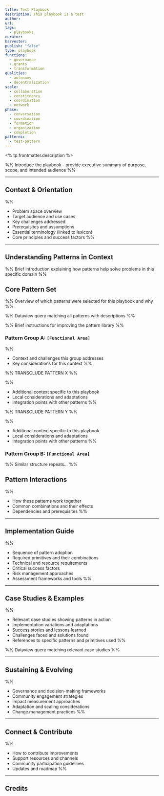 ```yaml
---
title: Test Playbook
description: This playbook is a test
author: 
url: 
tags:
  - playbooks
curator: 
harvester: 
publish: "false"
type: playbook
functions:
  - governance
  - grants
  - transformation
qualities:
  - autonomy
  - decentralization
scale:
  - collaboration
  - constituency
  - coordination
  - network
phase:
  - conversation
  - coordination
  - formation
  - organization
  - completion
patterns:
  - test-pattern
---
```


<% tp.frontmatter.description %>

%% Introduce the playbook - provide executive summary of purpose, scope, and intended audience %%

---

## Context & Orientation

%% 
- Problem space overview
- Target audience and use cases
- Key challenges addressed
- Prerequisites and assumptions
- Essential terminology (linked to lexicon)
- Core principles and success factors
%%
 
---

## Understanding Patterns in Context

%% Brief introduction explaining how patterns help solve problems in this specific domain %%

## Core Pattern Set

%% Overview of which patterns were selected for this playbook and why %%

%% Dataview query matching all patterns with descriptions %%

%% Brief instructions for improving the pattern library %%

### Pattern Group A: `[Functional Area]`

%% 
- Context and challenges this group addresses
- Key considerations for this context 
%%

%% TRANSCLUDE PATTERN X %%

%% 
- Additional context specific to this playbook
- Local considerations and adaptations
- Integration points with other patterns 
%%

%% TRANSCLUDE PATTERN Y %%

%% 
- Additional context specific to this playbook
- Local considerations and adaptations
- Integration points with other patterns 
%%

### Pattern Group B: `[Functional Area]`

%% Similar structure repeats... %%

## Pattern Interactions

%% 
- How these patterns work together
- Common combinations and their effects
- Dependencies and prerequisites 
%%

---

## Implementation Guide

%% 
- Sequence of pattern adoption
- Required primitives and their combinations
- Technical and resource requirements
- Critical success factors
- Risk management approaches
- Assessment frameworks and tools
%%

---

## Case Studies & Examples

%% 
- Relevant case studies showing patterns in action
- Implementation variations and adaptations
- Success stories and lessons learned
- Challenges faced and solutions found
- References to specific patterns and primitives used
%%

%% Dataview query matching relevant case studies
 %%
 
---

## Sustaining & Evolving

%% 
- Governance and decision-making frameworks
- Community engagement strategies
- Impact measurement approaches
- Adaptation and scaling considerations
- Change management practices
%%

---

## Connect & Contribute

%% 
- How to contribute improvements
- Support resources and channels
- Community participation guidelines
- Updates and roadmap
%%
 
---

## Credits
